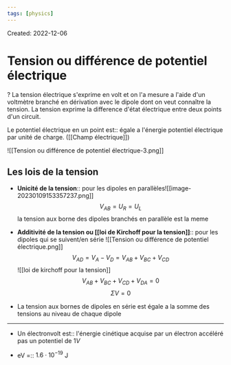 ```yaml
---
tags: [physics] 
---
```

Created: 2022-12-06

# Tension ou différence de potentiel électrique
?
La tension électrique s'exprime en volt et on l'a mesure a l'aide d'un voltmètre branché en dérivation avec le dipole dont on veut connaître la tension. La tension exprime la difference d'état électrique entre deux points d'un circuit. 
<!--SR:!2024-03-07,218,190-->

Le potentiel électrique en un point est:: égale a l'énergie potentiel électrique par unité de charge. ([[Champ électrique]])
<!--SR:!2023-10-10,48,186-->

<!--SR:!2023-02-22,28,150-->
![[Tension ou différence de potentiel électrique-3.png]]

## Les lois de la tension
- **Unicité de la tension**:: pour les dipoles en parallèles![[image-20230109153357237.png]]$$V_{AB}=U_R=U_L$$la tension aux borne des dipoles branchés en parallèle est la meme
<!--SR:!2023-11-19,83,230-->

- **Additivité de la tension ou [[loi de Kirchoff pour la tension]]**:: pour les dipoles qui se suivent/en série ![[Tension ou différence de potentiel électrique.png]] $$V_{AD}=V_{A}-V_{D}=V_{AB}+V_{BC}+V_{CD}$$![[loi de kirchoff pour la tension]]$$V_{AB}+V_{BC}+V_{CD}+V_{DA}=0$$$$\Sigma V=0$$
<!--SR:!2023-12-04,192,216-->
- La tension aux bornes de dipoles en série est égale a la somme des tensions au niveau de chaque dipole
<!--SR:!2022-12-17,8,250-->

---
- Un électronvolt est:: l'énergie cinétique acquise par un électron accéléré pas un potentiel de $1V$
<!--SR:!2023-09-17,19,130-->
- eV =:: $1.6\cdot 10^{-19}$ J
<!--SR:!2023-10-02,132,221-->